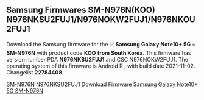 <h2>Samsung Firmwares SM-N976N(KOO) N976NKSU2FUJ1/N976NOKW2FUJ1/N976NKOU2FUJ1</h2>
Download the Samsung firmware for the ✅ <strong>Samsung Galaxy Note10+ 5G </strong> ⭐ <strong>SM-N976N</strong> with product code <strong>KOO</strong> <strong> from South Korea</strong>. This firmware has version number PDA <strong>N976NKSU2FUJ1</strong> and CSC N976NOKW2FUJ1. The operating system of this firmware is Android R , with build date 2021-11-02. Changelist <strong>22784408</strong>.


[SM-N976N](https://samfirm.shop/samsung/model/SM-N976N)
[N976NKSU2FUJ1](https://samfirm.shop/samsung/pda/N976NKSU2FUJ1)
[Download Firmware Samsung Galaxy Note10+ 5G SM-N976N](https://samfirm.shop/samsung/firmware/470426)
